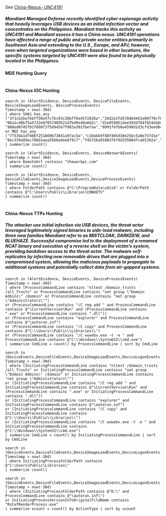 See [China-Nexus- UNC4191](https://www.mandiant.com/resources/blog/china-nexus-espionage-southeast-asia)

##### Mandiant Managed Defense recently identified cyber espionage activity that heavily leverages USB devices as an initial infection vector and concentrates on the Philippines. Mandiant tracks this activity as UNC4191 and Mandiant assess it has a China nexus. UNC4191 operations have affected a range of public and private sector entities primarily in Southeast Asia and extending to the U.S., Europe, and APJ; however, even when targeted organizations were based in other locations, the specific systems targeted by UNC4191 were also found to be physically located in the Philippines.

#### MDE Hunting Query

#

#### China-Nexus IOC Hunting

```kusto
search in (AlertEvidence, DeviceEvents, DeviceFileEvents, DeviceImageLoadEvents, DeviceProcessEvents)
Timestamp > now(-30d)
| where SHA1 has_any ("3f1cb1bef6bff56e5fcfbc03c3bbff6e45f2826a","2dd2e2fd578d64461e89f70cf85224c36fb3a442","8b8ba74b785c6c7441dbd1b90fff580771121cd4",
"86a1c40b75a5722e87057469521d7bd9e48a8d2c","d1e059851dae393d704f654da6e66a4e64559c3f","2bf5b2c50a5ace101995f1c261da62dae5a2311d",
"988ed0745f01f660f3f5d945e7f083a301fbefaa","0991f6fb6e4598d1d3cfd3eed04abd94a5e2d2b3","1b480bb3a9e73a4c1aab8f8a5ca5e1910abe44fd")
or MD5 has_any ("7753da1d7466f251b60673841a97ac5a","c10abb9f88f485d38e25bc5a0e757d1e","6900cf5937287a7ae87d90a4b4b4dec5","f632e4b9d663d69edaa8224a43b59033",
"8ec339a89ec786b2aea556bedee679c7","f45726a9508376fdd335004fca65392a","707de51327f6cae5679dee8e4e2202ba","ea7f5b7fdb1e637e4e73f6bf43dcf090")
| summarize count()
```

```kusto
search in (AlertEvidence, DeviceEvents, DeviceNetworkEvents)
Timestamp > now(-30d)
| where RemoteUrl contains "theworkpc.com"
| summarize count()
```

```kusto
search in (AlertEvidence, DeviceEvents, DeviceFileEvents,DeviceImageLoadEvents,DeviceProcessEvents)
Timestamp > now(-30d)
| where FolderPath contains @"C:\ProgramData\udisk" or FolderPath contains @"C:\Users\Public\Libraries\CNNUDTV"
| summarize count()
```

#

#### China-Nexus TTPs Hunting

##### The attacker use initial infection via USB devices, the threat actor leveraged legitimately signed binaries to side-load malware, including three new families Mandiant refer to as MISTCLOAK, DARKDEW, and BLUEHAZE. Successful compromise led to the deployment of a renamed NCAT binary and execution of a reverse shell on the victim’s system, providing backdoor access to the threat actor. The malware self-replicates by infecting new removable drives that are plugged into a compromised system, allowing the malicious payloads to propagate to additional systems and potentially collect data from air-gapped systems.

```kusto
search in (AlertEvidence, DeviceEvents, DeviceProcessEvents)
Timestamp > now(-30d)
| where (ProcessCommandLine contains "nltest /domain_trusts /all_Trusts" or ProcessCommandLine contains "net group \"Domain Admins\" /domain" or ProcessCommandLine contains "net group \"Administrators\"")
or (ProcessCommandLine contains "/C reg add " and ProcessCommandLine contains @"\CurrentVersion\Run" and (ProcessCommandLine contains ".exe" or ProcessCommandLine contains ".dll"))
or (ProcessCommandLine contains "explorer" and ProcessCommandLine contains @"\autorun.inf")
or (ProcessCommandLine contains "/C copy" and ProcessCommandLine contains @"C:\\Users\\Public\\Libraries\\")
or (ProcessCommandLine contains "/C wuwebv.exe -t -e " and ProcessCommandLine contains @"C:\\Windows\\System32\\cmd.exe")
| summarize CmdLine = count() by ProcessCommandLine | sort by CmdLine
```

```kusto
search in (DeviceEvents,DeviceFileEvents,DeviceImageLoadEvents,DeviceLogonEvents,DeviceNetworkEvents,DeviceProcessEvents,DeviceRegistryEvents)
Timestamp > now(-30d)
| where (InitiatingProcessCommandLine contains "nltest /domain_trusts /all_Trusts" or InitiatingProcessCommandLine contains "net group \"Domain Admins\" /domain" or InitiatingProcessCommandLine contains "net group \"Administrators\"")
or (InitiatingProcessCommandLine contains "/C reg add " and InitiatingProcessCommandLine contains @"\CurrentVersion\Run" and (ProcessCommandLine contains ".exe" or InitiatingProcessCommandLine contains ".dll"))
or (InitiatingProcessCommandLine contains "explorer" and InitiatingProcessCommandLine contains @"\autorun.inf")
or (InitiatingProcessCommandLine contains "/C copy" and InitiatingProcessCommandLine contains @"C:\\Users\\Public\\Libraries\\")
or (InitiatingProcessCommandLine contains "/C wuwebv.exe -t -e " and InitiatingProcessCommandLine contains @"C:\\Windows\\System32\\cmd.exe")
| summarize CmdLine = count() by InitiatingProcessCommandLine | sort by CmdLine
```


```kusto
search in (DeviceEvents,DeviceFileEvents,DeviceImageLoadEvents,DeviceLogonEvents,DeviceNetworkEvents,DeviceProcessEvents,DeviceRegistryEvents)
Timestamp > now(-30d)
| where InitiatingProcessFolderPath contains @"C:\Users\Public\Libraries\"
| summarize count()
```


```kusto
search in (DeviceEvents,DeviceFileEvents,DeviceImageLoadEvents,DeviceLogonEvents,DeviceNetworkEvents,DeviceProcessEvents,DeviceRegistryEvents)
Timestamp > now(-30d)
| where (InitiatingProcessFolderPath contains @"D:\" and ProcessCommandLine contains @"\autorun.inf\")
or InitiatingProcessVersionInfoOriginalFileName contains "RzCefRenderProcess.exe"
| summarize ucount = count() by ActionType | sort by ucount
```

#